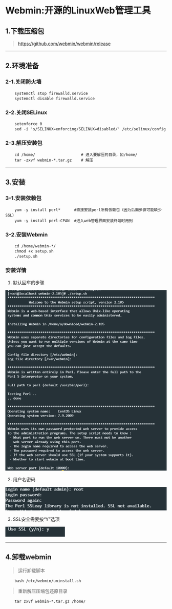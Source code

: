 # Webmin:开源的LinuxWeb管理工具
## 1.下载压缩包
> https://github.com/webmin/webmin/release


-----

## 2.环境准备
### 2-1.关闭防火墙

```
    systemctl stop firewalld.service
    systemctl disable firewalld.service
```
### 2-2.关闭SELinux
```
    setenforce 0
    sed -i 's/SELINUX=enforcing/SELINUX=disabled/' /etc/selinux/config
```
### 2-3.解压安装包
```
    cd /home/                    # 进入要解压的目录，如/home/
    tar -zxvf webmin-*.tar.gz    # 解压
```


-----

## 3.安装
### 3-1.安装依赖包
```
    yum -y install perl*      #直接安装perl所有依赖包（因为后面步骤可能缺少SSL）
    yum -y install perl-CPAN  #进入web管理界面安装终端时用到
```
### 3-2.安装Webmin
```
    cd /home/webmin-*/
    chmod +x setup.sh
    ./setup.sh
```
### 安装详情
1. 默认回车的步骤

![title](./enter.png)

2. 用户名密码

![title](./user-passwd.png)

3. SSL安全需要按“Y”选项

![title](./ssl.png)



-----

## 4.卸载webmin
> 运行卸载脚本
```
    bash /etc/webmin/uninstall.sh
```
> 重新解压压缩包还原目录
```
    tar zxvf webmin-*.tar.gz /home/
```